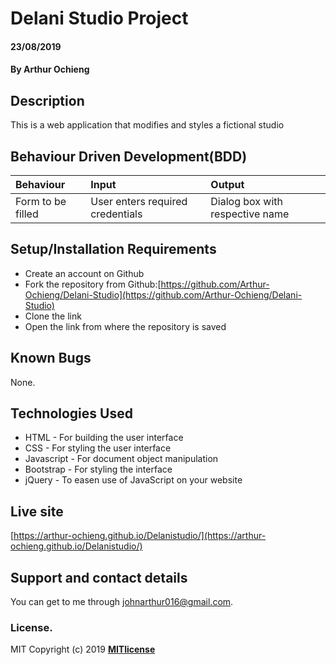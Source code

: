 # Delani Studio Project
#### 23/08/2019
#### By **Arthur Ochieng**
## Description
This is a web application that modifies and styles a fictional studio
## Behaviour Driven Development(BDD)
|Behaviour| Input| Output|
|:--------|:-----|:------|
|Form to be filled| User enters required credentials| Dialog box with respective name|
## Setup/Installation Requirements
* Create an account on Github
* Fork the repository from Github:[https://github.com/Arthur-Ochieng/Delani-Studio](https://github.com/Arthur-Ochieng/Delani-Studio)
* Clone the link
* Open the link from where the repository is saved
## Known Bugs
None.
## Technologies Used
* HTML - For building the user interface
* CSS - For styling the user interface
* Javascript - For document object manipulation
* Bootstrap - For styling the interface
* jQuery - To easen use of JavaScript on your website
## Live site
[https://arthur-ochieng.github.io/Delanistudio/](https://arthur-ochieng.github.io/Delanistudio/)
## Support and contact details
You can get to me through johnarthur016@gmail.com.
### License.
MIT Copyright (c) 2019 **[MITlicense](LICENSE)**